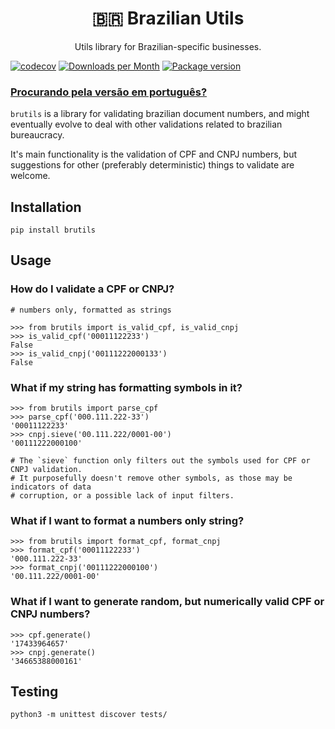 <div align="center">
<h1>🇧🇷 Brazilian Utils</h1>

<p>Utils library for Brazilian-specific businesses.</p>
</div>

[![codecov](https://codecov.io/gh/brazilian-utils/brutils-python/branch/main/graph/badge.svg?token=5KNECS8JYF)](https://codecov.io/gh/brazilian-utils/brutils-python)
[![Downloads per Month](https://shields.io/pypi/dm/brutils)](https://pypi.org/project/brutils/)
[![Package version](https://shields.io/pypi/v/brutils)](https://pypi.org/project/brutils/)

### [Procurando pela versão em português?](README_PT_BR.md)

`brutils` is a library for validating brazilian document numbers, and might
eventually evolve to deal with other validations related to brazilian bureaucracy.

It's main functionality is the validation of CPF and CNPJ numbers, but suggestions
for other (preferably deterministic) things to validate are welcome.


## Installation

```
pip install brutils
```


## Usage

### How do I validate a CPF or CNPJ?
```
# numbers only, formatted as strings

>>> from brutils import is_valid_cpf, is_valid_cnpj
>>> is_valid_cpf('00011122233')
False
>>> is_valid_cnpj('00111222000133')
False
```

### What if my string has formatting symbols in it?
```
>>> from brutils import parse_cpf
>>> parse_cpf('000.111.222-33')
'00011122233'
>>> cnpj.sieve('00.111.222/0001-00')
'00111222000100'

# The `sieve` function only filters out the symbols used for CPF or CNPJ validation.
# It purposefully doesn't remove other symbols, as those may be indicators of data
# corruption, or a possible lack of input filters.
```

### What if I want to format a numbers only string?
```
>>> from brutils import format_cpf, format_cnpj
>>> format_cpf('00011122233')
'000.111.222-33'
>>> format_cnpj('00111222000100')
'00.111.222/0001-00'
```

### What if I want to generate random, but numerically valid CPF or CNPJ numbers?
```
>>> cpf.generate()
'17433964657'
>>> cnpj.generate()
'34665388000161'
```


## Testing

```
python3 -m unittest discover tests/
```
